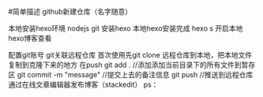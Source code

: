 #简单描述
github新建仓库（名字随意）
>
本地安装hexo环境
nodejs
git
安装hexo
本地hexo安装完成
hexo s 开启本地hexo博客查看

配置git账号
git关联远程仓库
首次使用先git clone 远程仓库到本地，把本地文件复制到克隆下来的地方 在push
git add .  //添加添加当前目录下的所有文件到暂存区
git commit -m "message" //提交上去的备注信息
git push //推送到远程仓库
通过在线文章编辑器发布博客（stackedit）
ps：


